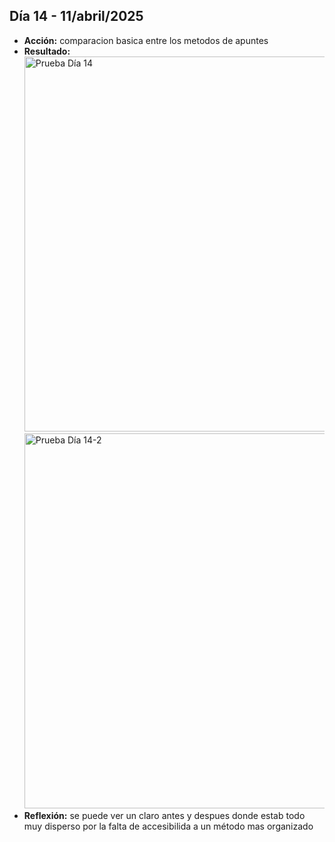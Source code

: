 ## Día 14 - 11/abril/2025  
  - **Acción:**   comparacion basica entre los metodos de apuntes
  - **Resultado:** 
    <img src="../assets/images/PruebaDia14.png" alt="Prueba Día 14" width="600" />
    <img src="../assets/images/Pruebadia14_2.png" alt="Prueba Día 14-2" width="600" />
  - **Reflexión:** se puede ver un claro antes y despues donde estab todo muy disperso por la falta de accesibilida a  un método mas organizado